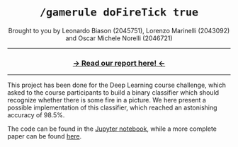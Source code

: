 <h1 align="center"><code>/gamerule doFireTick true</code></h1>

<p align="center">Brought to you by Leonardo Biason (2045751), Lorenzo Marinelli (2043092) and Oscar Michele Norelli (2046721)</p>

---

<h3 align="center"><a href="https://github.com/ElBi21/doFireTick/blob/main/article/doFireTick%20Report.pdf">→ Read our report here! ←</a></h3>

--- 

This project has been done for the Deep Learning course challenge, which asked to the course participants to build a binary classifier which should recognize whether there is some fire in a picture. We here present a possible implementation of this classifier, which reached an astonishing accuracy of $98.5\%$.

The code can be found in the [Jupyter notebook](https://github.com/ElBi21/doFireTick/blob/main/doFireTick.ipynb), while a more complete paper can be found [here](https://github.com/ElBi21/doFireTick/blob/main/article/doFireTick%20Report.pdf).
